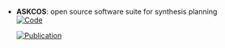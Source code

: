 



- **ASKCOS**: open source software suite for synthesis planning  
    [![Code](https://img.shields.io/badge/Code-Repository-blue?style=for-the-badge)](https://gitlab.com/mlpds_mit/askcosv2) 

    [![Publication](https://img.shields.io/badge/Publication-Citations:0-blue?style=for-the-badge&logo=bookstack)](https://doi.org/10.48550/arXiv.2501.01835) 


